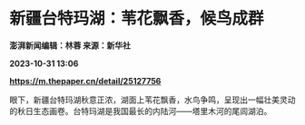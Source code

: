 # 新疆台特玛湖：苇花飘香，候鸟成群
**澎湃新闻编辑：林蓉 来源：新华社**

**2023-10-31 13:06**

**https://m.thepaper.cn/detail/25127756**

眼下，新疆台特玛湖秋意正浓，湖面上苇花飘香，水鸟争鸣，呈现出一幅壮美灵动的秋日生态画卷。台特玛湖是我国最长的内陆河——塔里木河的尾闾湖泊。